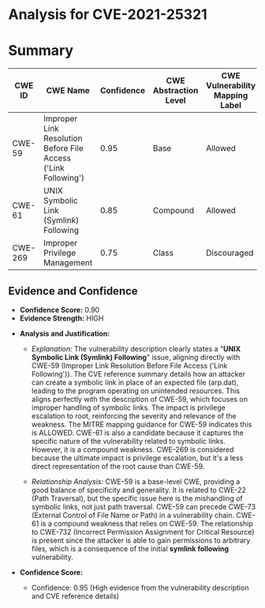 # Analysis for CVE-2021-25321

# Summary
| CWE ID | CWE Name | Confidence | CWE Abstraction Level | CWE Vulnerability Mapping Label | CWE-Vulnerability Mapping Notes |
|---|---|---|---|---|---|
| CWE-59 | Improper Link Resolution Before File Access ('Link Following') | 0.95 | Base | Allowed | Primary CWE |
| CWE-61 | UNIX Symbolic Link (Symlink) Following | 0.85 | Compound | Allowed | Secondary Candidate |
| CWE-269 | Improper Privilege Management | 0.75 | Class | Discouraged | Secondary Candidate |

## Evidence and Confidence

*   **Confidence Score:** 0.90
*   **Evidence Strength:** HIGH

- **Analysis and Justification:**
  - *Explanation:* The vulnerability description clearly states a "**UNIX Symbolic Link (Symlink) Following**" issue, aligning directly with CWE-59 (Improper Link Resolution Before File Access ('Link Following')). The CVE reference summary details how an attacker can create a symbolic link in place of an expected file (arp.dat), leading to the program operating on unintended resources. This aligns perfectly with the description of CWE-59, which focuses on improper handling of symbolic links. The impact is privilege escalation to root, reinforcing the severity and relevance of the weakness. The MITRE mapping guidance for CWE-59 indicates this is ALLOWED.
  CWE-61 is also a candidate because it captures the specific nature of the vulnerability related to symbolic links. However, it is a compound weakness.
  CWE-269 is considered because the ultimate impact is privilege escalation, but it's a less direct representation of the root cause than CWE-59.

  - *Relationship Analysis:* CWE-59 is a base-level CWE, providing a good balance of specificity and generality. It is related to CWE-22 (Path Traversal), but the specific issue here is the mishandling of symbolic links, not just path traversal. CWE-59 can precede CWE-73 (External Control of File Name or Path) in a vulnerability chain. CWE-61 is a compound weakness that relies on CWE-59. The relationship to CWE-732 (Incorrect Permission Assignment for Critical Resource) is present since the attacker is able to gain permissions to arbitrary files, which is a consequence of the initial **symlink following** vulnerability.

- **Confidence Score:**
  - Confidence: 0.95 (High evidence from the vulnerability description and CVE reference details)